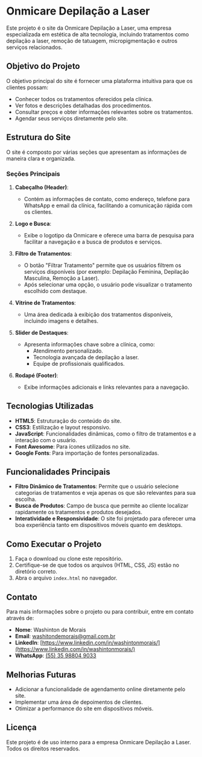 
# Onmicare Depilação a Laser

Este projeto é o site da Onmicare Depilação a Laser, uma empresa especializada em estética de alta tecnologia, incluindo tratamentos como depilação a laser, remoção de tatuagem, micropigmentação e outros serviços relacionados.

## Objetivo do Projeto

O objetivo principal do site é fornecer uma plataforma intuitiva para que os clientes possam:
- Conhecer todos os tratamentos oferecidos pela clínica.
- Ver fotos e descrições detalhadas dos procedimentos.
- Consultar preços e obter informações relevantes sobre os tratamentos.
- Agendar seus serviços diretamente pelo site.

## Estrutura do Site

O site é composto por várias seções que apresentam as informações de maneira clara e organizada.

### Seções Principais

1. **Cabeçalho (Header)**:
   - Contém as informações de contato, como endereço, telefone para WhatsApp e email da clínica, facilitando a comunicação rápida com os clientes.
   
2. **Logo e Busca**:
   - Exibe o logotipo da Onmicare e oferece uma barra de pesquisa para facilitar a navegação e a busca de produtos e serviços.
   
3. **Filtro de Tratamentos**:
   - O botão "Filtrar Tratamento" permite que os usuários filtrem os serviços disponíveis (por exemplo: Depilação Feminina, Depilação Masculina, Remoção a Laser). 
   - Após selecionar uma opção, o usuário pode visualizar o tratamento escolhido com destaque.

4. **Vitrine de Tratamentos**:
   - Uma área dedicada à exibição dos tratamentos disponíveis, incluindo imagens e detalhes.

5. **Slider de Destaques**:
   - Apresenta informações chave sobre a clínica, como:
     - Atendimento personalizado.
     - Tecnologia avançada de depilação a laser.
     - Equipe de profissionais qualificados.

6. **Rodapé (Footer)**:
   - Exibe informações adicionais e links relevantes para a navegação.

## Tecnologias Utilizadas

- **HTML5**: Estruturação do conteúdo do site.
- **CSS3**: Estilização e layout responsivo.
- **JavaScript**: Funcionalidades dinâmicas, como o filtro de tratamentos e a interação com o usuário.
- **Font Awesome**: Para ícones utilizados no site.
- **Google Fonts**: Para importação de fontes personalizadas.

## Funcionalidades Principais

- **Filtro Dinâmico de Tratamentos**: Permite que o usuário selecione categorias de tratamentos e veja apenas os que são relevantes para sua escolha.
- **Busca de Produtos**: Campo de busca que permite ao cliente localizar rapidamente os tratamentos e produtos desejados.
- **Interatividade e Responsividade**: O site foi projetado para oferecer uma boa experiência tanto em dispositivos móveis quanto em desktops.
  
## Como Executar o Projeto

1. Faça o download ou clone este repositório.
2. Certifique-se de que todos os arquivos (HTML, CSS, JS) estão no diretório correto.
3. Abra o arquivo `index.html` no navegador.

## Contato

Para mais informações sobre o projeto ou para contribuir, entre em contato através de:

- **Nome**: Washinton de Morais
- **Email**: [washitondemorais@gmail.com.br](mailto:washitondemorais@gmail.com.br)
- **LinkedIn**: [https://www.linkedin.com/in/washintonmorais/](https://www.linkedin.com/in/washintonmorais/)
- **WhatsApp**: [(55) 35 98804 9033](https://wa.me/5535988049033)

## Melhorias Futuras

- Adicionar a funcionalidade de agendamento online diretamente pelo site.
- Implementar uma área de depoimentos de clientes.
- Otimizar a performance do site em dispositivos móveis.

## Licença

Este projeto é de uso interno para a empresa Onmicare Depilação a Laser. Todos os direitos reservados.
